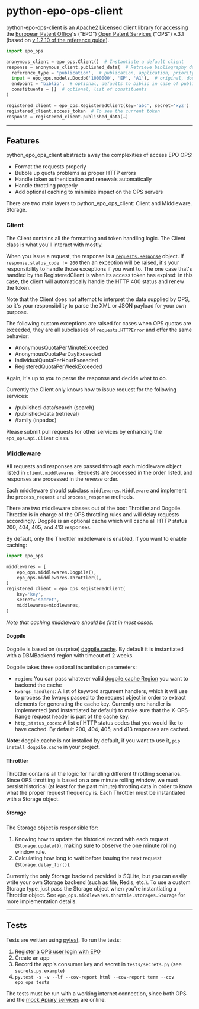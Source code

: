 python-epo-ops-client
=====================

python-epo-ops-client is an [Apache2 Licensed][Apache license] client library
for accessing the [European Patent Office][EPO]'s ("EPO")
[Open Patent Services][OPS] ("OPS") v.3.1 (based on
[v 1.2.10 of the reference guide][OPS guide]).

```python
import epo_ops

anonymous_client = epo_ops.Client()  # Instantiate a default client
response = anonymous_client.published_data(  # Retrieve bibliography data
  reference_type = 'publication',  # publication, application, priority
  input = epo_ops.models.Docdb('1000000', 'EP', 'A1'),  # original, docdb, epodoc
  endpoint = 'biblio',  # optional, defaults to biblio in case of published_data
  constituents = []  # optional, list of constituents
)

registered_client = epo_ops.RegisteredClient(key='abc', secret='xyz')
registered_client.access_token  # To see the current token
response = registered_client.published_data(…)
```

---

## Features

python_epo_ops_client abstracts away the complexities of access EPO OPS:

* Format the requests properly
* Bubble up quota problems as proper HTTP errors
* Handle token authentication and renewals automatically
* Handle throttling properly
* Add optional caching to minimize impact on the OPS servers

There are two main layers to python_epo_ops_client: Client and Middleware.
Storage.

### Client

The Client contains all the formatting and token handling logic. The Client
class is what you'll interact with mostly.

When you issue a request, the response is a
[`requests.Response`][requests.Response] object. If `response.status_code !=
200` then an exception will be raised, it's your responsibility to handle those
exceptions if you want to. The one case that's handled by the RegisteredClient
is when its access token has expired: in this case, the client will
automatically handle the HTTP 400 status and renew the token.

Note that the Client does not attempt to interpret the data supplied by OPS, so
it's your responsibility to parse the XML or JSON payload for your own purpose.

The following custom exceptions are raised for cases when OPS quotas are
exceeded, they are all subclasses of `requests.HTTPError` and offer the same
behavior:

* AnonymousQuotaPerMinuteExceeded
* AnonymousQuotaPerDayExceeded
* IndividualQuotaPerHourExceeded
* RegisteredQuotaPerWeekExceeded

Again, it's up to you to parse the response and decide what to do.

Currently the Client only knows how to issue request for the following
services:

* /published-data/search (search)
* /published-data (retrieval)
* /family (inpadoc)

Please submit pull requests for other services by enhancing the
`epo_ops.api.Client` class.

### Middleware

All requests and responses are passed through each middleware object listed in
`client.middlewares`. Requests are processed in the order listed, and responses
are processed in the *reverse* order.

Each middleware should subclass `middlewares.Middleware` and implement the
`process_request` and `process_response` methods.

There are two middleware classes out of the box: Throttler and Dogpile.
Throttler is in charge of the OPS throttling rules and will delay requests
accordingly. Dogpile is an optional cache which will cache all HTTP status 200,
404, 405, and 413 responses.

By default, only the Throttler middleware is enabled, if you want to enable
caching:

```python
import epo_ops

middlewares = [
    epo_ops.middlewares.Dogpile(),
    epo_ops.middlewares.Throttler(),
]
registered_client = epo_ops.RegisteredClient(
    key='key',
    secret='secret',
    middlewares=middlewares,
)
```

*Note that caching middleware should be first in most cases.*

#### Dogpile

Dogpile is based on (surprise) [dogpile.cache][]. By default it is instantiated
with a DBMBackend region with timeout of 2 weeks.

Dogpile takes three optional instantiation parameters:

* `region`: You can pass whatever valid [dogpile.cache Region][] you want to
  backend the cache
* `kwargs_handlers`: A list of keyword argument handlers, which it will use to
  process the kwargs passed to the request object in order to extract elements
  for generating the cache key.  Currently one handler is implemented (and
    instantiated by default) to make sure that the X-OPS-Range request header
    is part of the cache key.
* `http_status_codes`: A list of HTTP status codes that you would like to have
  cached. By default 200, 404, 405, and 413 responses are cached.

**Note**: dogpile.cache is not installed by default, if you want to use it,
`pip install dogpile.cache` in your project.

#### Throttler

Throttler contains all the logic for handling different throttling scenarios.
Since OPS throttling is based on a one minute rolling window, we must persist
historical (at least for the past minute) throtting data in order to know what
the proper request frequency is. Each Throttler must be instantiated with a
Storage object.

##### Storage

The Storage object is responsible for:

1.  Knowing how to update the historical record with each request
    (`Storage.update()`), making sure to observe the one minute rolling window
    rule.
2.  Calculating how long to wait before issuing the next request
    (`Storage.delay_for()`).

Currently the only Storage backend provided is SQLite, but you can easily write
your own Storage backend (such as file, Redis, etc.). To use a custom Storage
type, just pass the Storage object when you're instantiating a Throttler
object.  See `epo_ops.middlewares.throttle.storages.Storage` for more
implementation details.

---

## Tests

Tests are written using [pytest][]. To run the tests:

1.  [Register a OPS user login with EPO][OPS registration]
2.  Create an app
3.  Record the app's consumer key and secret in `tests/secrets.py` (see
    `secrets.py.example`)
4.  `py.test -s -v --lf --cov-report html --cov-report term --cov epo_ops tests`

The tests must be run with a working internet connection, since both OPS and
the [mock Apiary services][Apiary OPS] are online.


[EPO]: http://epo.org
[OPS]: http://www.epo.org/searching/free/ops.html
[OPS registration]: https://developers.epo.org/user/register
[OPS guide]: http://documents.epo.org/projects/babylon/eponet.nsf/0/7AF8F1D2B36F3056C1257C04002E0AD6/$File/OPS_RWS_ReferenceGuide_version1210_EN.pdf
[Requests]: http://requests.readthedocs.org/en/latest/
[requests.Response]: http://requests.readthedocs.org/en/latest/user/advanced/#request-and-response-objects
[pytest]: http://pytest.org/latest/
[Apiary OPS]: http://docs.opsv31.apiary.io
[Apache license]: http://www.apache.org/licenses/LICENSE-2.0
[dogpile.cache]: https://bitbucket.org/zzzeek/dogpile.cache
[dogpile.cache Region]: http://dogpilecache.readthedocs.org/en/latest/api.html#module-dogpile.cache.region

